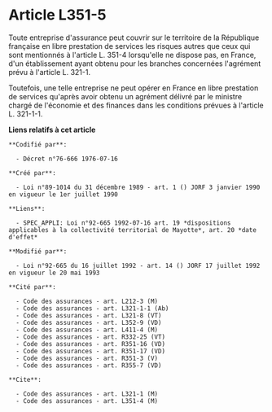 # Article L351-5

Toute entreprise d'assurance peut couvrir sur le territoire de la République française en libre prestation de services les
risques autres que ceux qui sont mentionnés à l'article L. 351-4 lorsqu'elle ne dispose pas, en France, d'un établissement
ayant obtenu pour les branches concernées l'agrément prévu à l'article L. 321-1.

Toutefois, une telle entreprise ne peut opérer en France en libre prestation de services qu'après avoir obtenu un agrément
délivré par le ministre chargé de l'économie et des finances dans les conditions prévues à l'article L. 321-1-1.

**Liens relatifs à cet article**

	**Codifié par**:

	  - Décret n°76-666 1976-07-16

	**Créé par**:

	  - Loi n°89-1014 du 31 décembre 1989 - art. 1 () JORF 3 janvier 1990 en vigueur le 1er juillet 1990

	**Liens**:

	  - SPEC_APPLI: Loi n°92-665 1992-07-16 art. 19 *dispositions applicables à la collectivité territorial de Mayotte*, art. 20 *date d'effet*

	**Modifié par**:

	  - Loi n°92-665 du 16 juillet 1992 - art. 14 () JORF 17 juillet 1992 en vigueur le 20 mai 1993

	**Cité par**:

	  - Code des assurances - art. L212-3 (M)
	  - Code des assurances - art. L321-1-1 (Ab)
	  - Code des assurances - art. L321-8 (VT)
	  - Code des assurances - art. L352-9 (VD)
	  - Code des assurances - art. L411-4 (M)
	  - Code des assurances - art. R332-25 (VT)
	  - Code des assurances - art. R351-16 (VD)
	  - Code des assurances - art. R351-17 (VD)
	  - Code des assurances - art. R351-3 (V)
	  - Code des assurances - art. R355-7 (VD)

	**Cite**:

	  - Code des assurances - art. L321-1 (M)
	  - Code des assurances - art. L351-4 (M)
